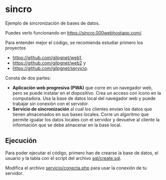 # sincro
Ejemplo de sincronización de bases de datos.

Puedes verlo funcionando en https://sincro.000webhostapp.com/.

Para entender mejor el código, se recomienda estudiar primero los proyectos
- https://github.com/gilpgnet/web1,
- https://github.com/gilpgnet/web2 y
- https://github.com/gilpgnet/servicio.

Consta de dos partes:

- **Aplicación web progresiva (PWA)** que corre en un navegador web, pero se puede instalar en el dispositivo.
  Crea un acceso con ícono en la computadora. Usa la base de datos local del navegador web y puede trabajar sin conexión
  con el servidor.
- **Servicio de sincronización** al cual los clientes envían los datos que tienen almacenados en sus bases locales.
  Corre un algoritmo que permite igualar los datos locales con el servidor y devuelve al cliente la información que se debe
  almacenar en la base local.

## Ejecución
Para poder ejecutar el código, primero han de crearse la base de datos, el usuario y la tabla con el script del archivo
[sql/create.sql](/sql/create.sql).

Modifica el archivo [servicio/conecta.php](/servicio/conecta.php) para usar la conexión de tu servidor.
